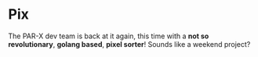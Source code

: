 # Pix
The PAR-X dev team is back at it again, this time with a **not so revolutionary**, **golang based**, **pixel sorter**! Sounds like a weekend project?

